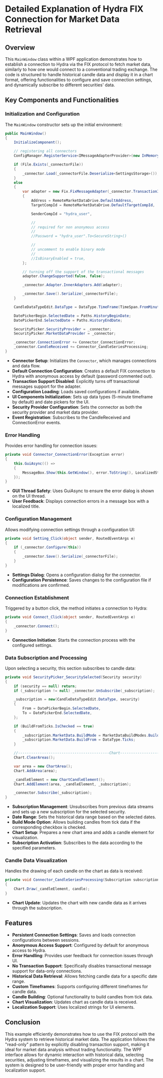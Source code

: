 # Detailed Explanation of Hydra FIX Connection for Market Data Retrieval

## Overview

This `MainWindow` class within a WPF application demonstrates how to establish a connection to Hydra via the FIX protocol to fetch market data, similarly to how one would connect to a conventional trading exchange. The code is structured to handle historical candle data and display it in a chart format, offering functionalities to configure and save connection settings, and dynamically subscribe to different securities' data.

## Key Components and Functionalities

### Initialization and Configuration

The `MainWindow` constructor sets up the initial environment:

```csharp
public MainWindow()
{
    InitializeComponent();

    // registering all connectors
    ConfigManager.RegisterService<IMessageAdapterProvider>(new InMemoryMessageAdapterProvider(_connector.Adapter.InnerAdapters));

    if (File.Exists(_connectorFile))
    {
        _connector.Load(_connectorFile.Deserialize<SettingsStorage>());
    }
    else
    {
        var adapter = new Fix.FixMessageAdapter(_connector.TransactionIdGenerator)
        {
            Address = RemoteMarketDataDrive.DefaultAddress,
            TargetCompId = RemoteMarketDataDrive.DefaultTargetCompId,

            SenderCompId = "hydra_user",

            //
            // required for non anonymous access
            //
            //Password = "hydra_user".To<SecureString>()

            //
            // uncomment to enable binary mode
            //
            //IsBinaryEnabled = true,
        };

        // turning off the support of the transactional messages
        adapter.ChangeSupported(false, false);

        _connector.Adapter.InnerAdapters.Add(adapter);

        _connector.Save().Serialize(_connectorFile);
    }

    CandleDataTypeEdit.DataType = DataType.TimeFrame(TimeSpan.FromMinutes(5));

    DatePickerBegin.SelectedDate = Paths.HistoryBeginDate;
    DatePickerEnd.SelectedDate = Paths.HistoryEndDate;

    SecurityPicker.SecurityProvider = _connector;
    SecurityPicker.MarketDataProvider = _connector;

    _connector.ConnectionError += Connector_ConnectionError;
    _connector.CandleReceived += Connector_CandleSeriesProcessing;
}
```

- **Connector Setup**: Initializes the `Connector`, which manages connections and data flow.
- **Default Connection Configuration**: Creates a default FIX connection to Hydra with anonymous access by default (password commented out).
- **Transaction Support Disabled**: Explicitly turns off transactional messages support for the adapter.
- **Configuration Loading**: Loads saved configurations if available.
- **UI Components Initialization**: Sets up data types (5-minute timeframe by default) and date pickers for the UI.
- **Security Provider Configuration**: Sets the connector as both the security provider and market data provider.
- **Event Registration**: Subscribes to the CandleReceived and ConnectionError events.

### Error Handling

Provides error handling for connection issues:

```csharp
private void Connector_ConnectionError(Exception error)
{
    this.GuiAsync(() =>
    {
        MessageBox.Show(this.GetWindow(), error.ToString(), LocalizedStrings.ErrorConnection);
    });
}
```

- **GUI Thread Safety**: Uses GuiAsync to ensure the error dialog is shown on the UI thread.
- **User Feedback**: Displays connection errors in a message box with a localized title.

### Configuration Management

Allows modifying connection settings through a configuration UI:

```csharp
private void Setting_Click(object sender, RoutedEventArgs e)
{
    if (_connector.Configure(this))
    {
        _connector.Save().Serialize(_connectorFile);
    }
}
```

- **Settings Dialog**: Opens a configuration dialog for the connector.
- **Configuration Persistence**: Saves changes to the configuration file if modifications are confirmed.

### Connection Establishment

Triggered by a button click, the method initiates a connection to Hydra:

```csharp
private void Connect_Click(object sender, RoutedEventArgs e)
{
    _connector.Connect();
}
```

- **Connection Initiation**: Starts the connection process with the configured settings.

### Data Subscription and Processing

Upon selecting a security, this section subscribes to candle data:

```csharp
private void SecurityPicker_SecuritySelected(Security security)
{
    if (security == null) return;
    if (_subscription != null) _connector.UnSubscribe(_subscription);

    _subscription = new(CandleDataTypeEdit.DataType, security)
    {
        From = DatePickerBegin.SelectedDate,
        To = DatePickerEnd.SelectedDate,
    };

    if (BuildFromTicks.IsChecked == true)
    {
        _subscription.MarketData.BuildMode = MarketDataBuildModes.Build;
        _subscription.MarketData.BuildFrom = DataType.Ticks;
    }

    //------------------------------------------Chart----------------------------------------------------------------------------------------
    Chart.ClearAreas();

    var area = new ChartArea();
    Chart.AddArea(area);

    _candleElement = new ChartCandleElement();
    Chart.AddElement(area, _candleElement, _subscription);

    _connector.Subscribe(_subscription);
}
```

- **Subscription Management**: Unsubscribes from previous data streams and sets up a new subscription for the selected security.
- **Date Range**: Sets the historical data range based on the selected dates.
- **Build Mode Option**: Allows building candles from tick data if the corresponding checkbox is checked.
- **Chart Setup**: Prepares a new chart area and adds a candle element for visualization.
- **Subscription Activation**: Subscribes to the data according to the specified parameters.

### Candle Data Visualization

Handles the drawing of each candle on the chart as data is received:

```csharp
private void Connector_CandleSeriesProcessing(Subscription subscription, ICandleMessage candle)
{
    Chart.Draw(_candleElement, candle);
}
```

- **Chart Update**: Updates the chart with new candle data as it arrives through the subscription.

## Features

- **Persistent Connection Settings**: Saves and loads connection configurations between sessions.
- **Anonymous Access Support**: Configured by default for anonymous access to Hydra.
- **Error Handling**: Provides user feedback for connection issues through UI.
- **No Transaction Support**: Specifically disables transactional message support for data-only connections.
- **Historical Data Retrieval**: Allows fetching candle data for a specific date range.
- **Custom Timeframes**: Supports configuring different timeframes for candle data.
- **Candle Building**: Optional functionality to build candles from tick data.
- **Chart Visualization**: Updates chart as candle data is received.
- **Localization Support**: Uses localized strings for UI elements.

## Conclusion

This example efficiently demonstrates how to use the FIX protocol with the Hydra system to retrieve historical market data. The application follows the "read-only" pattern by explicitly disabling transaction support, making it ideal for market data analysis without trading functionality. The WPF interface allows for dynamic interaction with historical data, selecting securities, adjusting timeframes, and visualizing the results in a chart. The system is designed to be user-friendly with proper error handling and localization support.